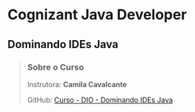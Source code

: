 # Cognizant Java Developer

## Dominando IDEs Java

> ### Sobre o Curso
> Instrutora: **Camila Cavalcante**
> 
> GitHub: [Curso - DIO - Dominando IDEs Java](https://github.com/cami-la/curso-dio-dominando-ides-java)

